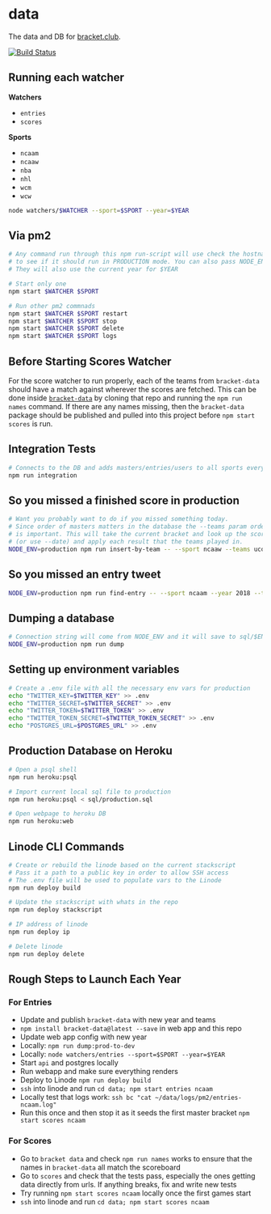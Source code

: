 data
=================

The data and DB for [bracket.club](https://bracket.club).

[![Build Status](https://travis-ci.org/bracketclub/data.svg?branch=master)](https://travis-ci.org/bracketclub/data)

## Running each watcher

**Watchers**

- `entries`
- `scores`

**Sports**

- `ncaam`
- `ncaaw`
- `nba`
- `nhl`
- `wcm`
- `wcw`

```sh
node watchers/$WATCHER --sport=$SPORT --year=$YEAR
```


## Via pm2

```sh
# Any command run through this npm run-script will use check the hostname==localhost
# to see if it should run in PRODUCTION mode. You can also pass NODE_ENV=production to force it
# They will also use the current year for $YEAR

# Start only one
npm start $WATCHER $SPORT

# Run other pm2 commnads
npm start $WATCHER $SPORT restart
npm start $WATCHER $SPORT stop
npm start $WATCHER $SPORT delete
npm start $WATCHER $SPORT logs
```


## Before Starting Scores Watcher

For the score watcher to run properly, each of the teams from `bracket-data` should have a match against wherever the scores are fetched. This can be done inside [`bracket-data`](https://github.com/bracketclub/bracket-data) by cloning that repo and running the `npm run names` command. If there are any names missing, then the `bracket-data` package should be published and pulled into this project before `npm start scores` is run.


## Integration Tests

```sh
# Connects to the DB and adds masters/entries/users to all sports every 5 seconds
npm run integration
```


## So you missed a finished score in production

```sh
# Want you probably want to do if you missed something today.
# Since order of masters matters in the database the --teams param order
# is important. This will take the current bracket and look up the scores for today
# (or use --date) and apply each result that the teams played in.
NODE_ENV=production npm run insert-by-team -- --sport ncaaw --teams uconn "notre dame"
```


## So you missed an entry tweet

```sh
NODE_ENV=production npm run find-entry -- --sport ncaam --year 2018 --tweet TWEET_ID
```


## Dumping a database

```sh
# Connection string will come from NODE_ENV and it will save to sql/$ENV.sql
NODE_ENV=production npm run dump
```

## Setting up environment variables

```sh
# Create a .env file with all the necessary env vars for production
echo "TWITTER_KEY=$TWITTER_KEY" >> .env
echo "TWITTER_SECRET=$TWITTER_SECRET" >> .env
echo "TWITTER_TOKEN=$TWITTER_TOKEN" >> .env
echo "TWITTER_TOKEN_SECRET=$TWITTER_TOKEN_SECRET" >> .env
echo "POSTGRES_URL=$POSTGRES_URL" >> .env
```

## Production Database on Heroku

```sh
# Open a psql shell
npm run heroku:psql

# Import current local sql file to production
npm run heroku:psql < sql/production.sql

# Open webpage to heroku DB
npm run heroku:web
```

## Linode CLI Commands

```sh
# Create or rebuild the linode based on the current stackscript
# Pass it a path to a public key in order to allow SSH access
# The .env file will be used to populate vars to the Linode
npm run deploy build

# Update the stackscript with whats in the repo
npm run deploy stackscript

# IP address of linode
npm run deploy ip

# Delete linode
npm run deploy delete
```

## Rough Steps to Launch Each Year

### For Entries
- Update and publish `bracket-data` with new year and teams
- `npm install bracket-data@latest --save` in web app and this repo
- Update web app config with new year
- Locally: `npm run dump:prod-to-dev`
- Locally: `node watchers/entries --sport=$SPORT --year=$YEAR`
- Start `api` and postgres locally
- Run webapp and make sure everything renders
- Deploy to Linode `npm run deploy build`
- `ssh` into linode and run `cd data; npm start entries ncaam`
- Locally test that logs work: `ssh bc "cat ~/data/logs/pm2/entries-ncaam.log"`
- Run this once and then stop it as it seeds the first master bracket `npm start scores ncaam`

### For Scores
- Go to `bracket data` and check `npm run names` works to ensure that the names in `bracket-data` all match the scoreboard
- Go to `scores` and check that the tests pass, especially the ones getting data directly from urls. If anything breaks, fix and write new tests
- Try running `npm start scores ncaam` locally once the first games start
- `ssh` into linode and run `cd data; npm start scores ncaam`
